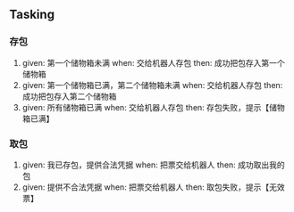 ## Tasking
### 存包
1. given: 第一个储物箱未满 when: 交给机器人存包 then: 成功把包存入第一个储物箱
2. given: 第一个储物箱已满，第二个储物箱未满 when: 交给机器人存包 then: 成功把包存入第二个储物箱
3. given: 所有储物箱已满 when: 交给机器人存包 then: 存包失败，提示【储物箱已满】

### 取包
1. given: 我已存包，提供合法凭据 when: 把票交给机器人 then: 成功取出我的包
2. given: 提供不合法凭据 when: 把票交给机器人 then: 取包失败，提示【无效票】